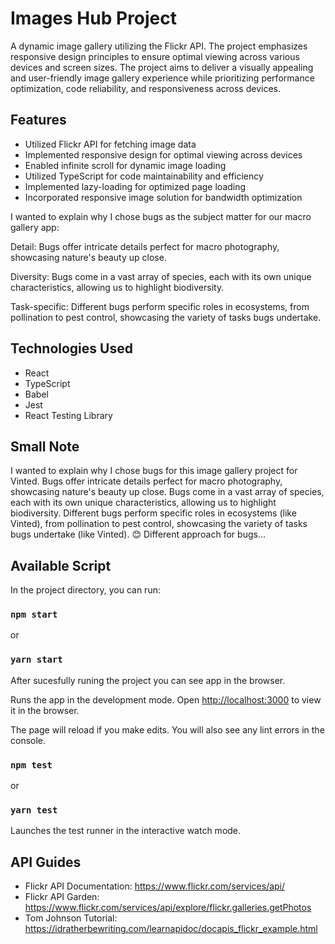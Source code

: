 # Images Hub Project

A dynamic image gallery utilizing the Flickr API.
The project emphasizes responsive design principles to ensure optimal viewing across various devices and screen sizes.
The project aims to deliver a visually appealing and user-friendly image gallery experience while prioritizing performance optimization, code reliability, and responsiveness across devices.

## Features

-   Utilized Flickr API for fetching image data
-   Implemented responsive design for optimal viewing across devices
-   Enabled infinite scroll for dynamic image loading
-   Utilized TypeScript for code maintainability and efficiency
-   Implemented lazy-loading for optimized page loading
-   Incorporated responsive image solution for bandwidth optimization

I wanted to explain why I chose bugs as the subject matter for our macro gallery app:

Detail: Bugs offer intricate details perfect for macro photography, showcasing nature's beauty up close.

Diversity: Bugs come in a vast array of species, each with its own unique characteristics, allowing us to highlight biodiversity.

Task-specific: Different bugs perform specific roles in ecosystems, from pollination to pest control, showcasing the variety of tasks bugs undertake.

## Technologies Used

-   React
-   TypeScript
-   Babel
-   Jest
-   React Testing Library

## Small Note

I wanted to explain why I chose bugs for this image gallery project for Vinted.
Bugs offer intricate details perfect for macro photography, showcasing nature's beauty up close.
Bugs come in a vast array of species, each with its own unique characteristics, allowing us to highlight biodiversity.
Different bugs perform specific roles in ecosystems (like Vinted), from pollination to pest control, showcasing the variety of tasks bugs undertake (like Vinted). 😊
Different approach for bugs...

## Available Script

In the project directory, you can run:

### `npm start`

or

### `yarn start`

After sucesfully runing the project you can see app in the browser.

Runs the app in the development mode.
Open [http://localhost:3000](http://localhost:3000) to view it in the browser.

The page will reload if you make edits.
You will also see any lint errors in the console.

### `npm test`

or

### `yarn test`

Launches the test runner in the interactive watch mode.

## API Guides

-   Flickr API Documentation: https://www.flickr.com/services/api/
-   Flickr API Garden: https://www.flickr.com/services/api/explore/flickr.galleries.getPhotos
-   Tom Johnson Tutorial: https://idratherbewriting.com/learnapidoc/docapis_flickr_example.html
